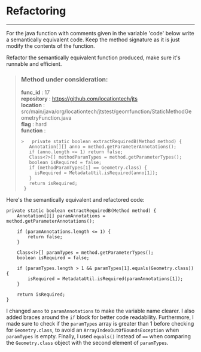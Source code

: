 # Refactoring

---

For the java function with comments given in the variable 'code' below write a semantically equivalent code. Keep the method signature as it is just modify the contents of the function.

Refactor the semantically equivalent function produced, make sure it's runnable and efficient. 

> ### Method under consideration:
> **func_id** : 17 <br/> 
 > **repository** : https://github.com/locationtech/jts <br/> 
> **location** : src/main/java/org/locationtech/jtstest/geomfunction/StaticMethodGeometryFunction.java <br/> 
> **flag** : hard <br/> 
> **function** : <br/> 
> ``` <br/> 
>>   private static boolean extractRequiredB(Method method) {
>    Annotation[][] anno = method.getParameterAnnotations();
>    if (anno.length <= 1) return false;
>    Class<?>[] methodParamTypes = method.getParameterTypes();
>    boolean isRequired = false;
>    if (methodParamTypes[1] == Geometry.class) {
>      isRequired = MetadataUtil.isRequired(anno[1]);
>    }
>    return isRequired;
>  } 
> ``` 


Here's the semantically equivalent and refactored code:

```
private static boolean extractRequiredB(Method method) {
    Annotation[][] paramAnnotations = method.getParameterAnnotations();
    
    if (paramAnnotations.length <= 1) {
        return false;
    }
    
    Class<?>[] paramTypes = method.getParameterTypes();
    boolean isRequired = false;
    
    if (paramTypes.length > 1 && paramTypes[1].equals(Geometry.class)) {
        isRequired = MetadataUtil.isRequired(paramAnnotations[1]);
    }
    
    return isRequired;
}
```

I changed `anno` to `paramAnnotations` to make the variable name clearer. I also added braces around the `if` block for better code readability. Furthermore, I made sure to check if the `paramTypes` array is greater than 1 before checking for `Geometry.class`, to avoid an `ArrayIndexOutOfBoundsException` when `paramTypes` is empty. Finally, I used `equals()` instead of `==` when comparing the `Geometry.class` object with the second element of `paramTypes`.